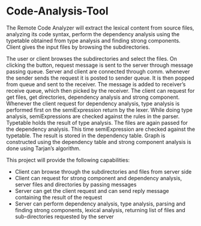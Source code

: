 # Code-Analysis-Tool
The Remote Code Analyzer will extract the lexical content from source files, analyzing its code syntax, perform the dependency analysis using the typetable obtained from type analysis and finding strong components. Client gives the input files by browsing the subdirectories.

The user or client browses the subdirectories and select the files. On clicking the button, request message is sent to the server through message passing queue. Server and client are connected through comm. whenever the sender sends the request it is posted to sender queue. It is then popped from queue and sent to the receiver. The message is added to receiver’s receive queue, which then picked by the receiver. The client can request for get files, get directories, dependency analysis and strong component. Whenever the client request for dependency analysis, type analysis is performed first on the semiExpression return by the lexer. While doing type analysis, semiExpressions are checked against the rules in the parser. Typetable holds the result of type analysis. The files are again passed for the dependency analysis. This time semiExpression are checked against the typetable. The result is stored in the dependency table. Graph is constructed using the dependency table and strong component analysis is done using Tarjan’s algorithm. 

This project will provide the following capabilities: 
- Client can browse through the subdirectories and files from server side
- Client can request for strong component and dependency analysis, server files and directories by passing messages 
- Server can get the client request and can send reply message containing the result of the request
- Server can perform dependency analysis, type analysis, parsing and finding strong components, lexical analysis, returning list of files   and sub-directories requested by the server

